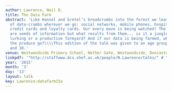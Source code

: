 ```yaml
---
author: Lawrence, Neil D.
title: The Data Farm
abstract: 'Like Hansel and Gretel’s breadcrumbs into the forest we leave a data trail
  of data-crumbs wherever we go: social networks, mobile phones, hospital visits,
  credit cards and loyalty cards. Our every move is being watched! The data-crumbs
  are seeds of information but what results from them... is it a jungle with dangers
  lurking or a productive farmyard? And if our data is being farmed, where does all
  the produce go?\\\\This edition of the talk was given to an age group between 8
  and 10.'
venue: Westwoodside Primary School, Nether Gate, Westwoodside, Doncaster
linkpdf: '"http://staffwww.dcs.shef.ac.uk/people/N.Lawrence/talks/" # "datafarm_schools15.pdf"'
year: '2015'
month: '3'
day: '13'
layout: talk
key: Lawrence:datafarm15a
---
```

